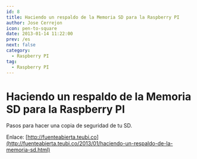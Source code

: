 ```yaml
---
id: 8
title: Haciendo un respaldo de la Memoria SD para la Raspberry PI 
author: Jose Cerrejon
icon: pen-to-square
date: 2013-01-14 11:22:00
prev: /es
next: false
category:
  - Raspberry PI
tag:
  - Raspberry PI
---
```


# Haciendo un respaldo de la Memoria SD para la Raspberry PI 

Pasos para hacer una copia de seguridad de tu SD.

Enlace: [http://fuenteabierta.teubi.co](http://fuenteabierta.teubi.co/2013/01/haciendo-un-respaldo-de-la-memoria-sd.html)